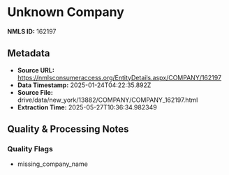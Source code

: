 # Unknown Company

**NMLS ID:** 162197

## Metadata
- **Source URL:** https://nmlsconsumeraccess.org/EntityDetails.aspx/COMPANY/162197
- **Data Timestamp:** 2025-01-24T04:22:35.892Z
- **Source File:** drive/data/new_york/13882/COMPANY/COMPANY_162197.html
- **Extraction Time:** 2025-05-27T10:36:34.982349

## Quality & Processing Notes
### Quality Flags
- missing_company_name
